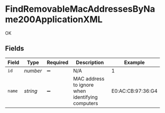 # FindRemovableMacAddressesByName200ApplicationXML

OK


## Fields

| Field                                            | Type                                             | Required                                         | Description                                      | Example                                          |
| ------------------------------------------------ | ------------------------------------------------ | ------------------------------------------------ | ------------------------------------------------ | ------------------------------------------------ |
| `id`                                             | *number*                                         | :heavy_minus_sign:                               | N/A                                              | 1                                                |
| `name`                                           | *string*                                         | :heavy_minus_sign:                               | MAC address to ignore when identifying computers | E0:AC:CB:97:36:G4                                |
